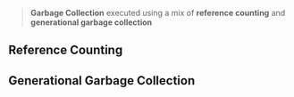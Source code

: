 > **Garbage Collection** executed using a mix of **reference counting** and **generational garbage collection**

## Reference Counting


## Generational Garbage Collection
